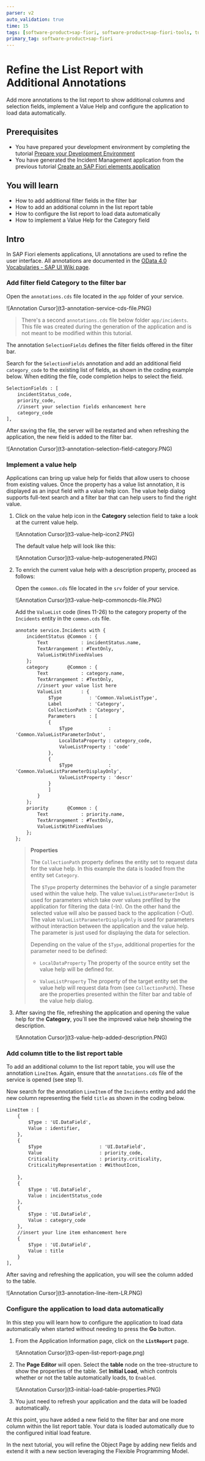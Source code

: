 ```yaml
---
parser: v2
auto_validation: true
time: 15
tags: [software-product>sap-fiori, software-product>sap-fiori-tools, tutorial>beginner, software-product>sap-fiori, software-product>sap-business-application-studio, software-product-function>sap-cloud-application-programming-model, software-product>sap-business-technology-platform]
primary_tag: software-product>sap-fiori
---
```


# Refine the List Report with Additional Annotations
<!-- description --> Add more annotations to the list report to show additional columns and selection fields, implement a Value Help and configure the application to load data automatically.

## Prerequisites
- You have prepared your development environment by completing the tutorial [Prepare your Development Environment](fiori-tools-cap-prepare-dev-env)
- You have generated the Incident Management application from the previous tutorial [Create an SAP Fiori elements application](fiori-tools-cap-create-application)

## You will learn
  - How to add additional filter fields in the filter bar
  - How to add an additional column in the list report table
  - How to configure the list report to load data automatically
  - How to implement a Value Help for the Category field


## Intro
In SAP Fiori elements applications, UI annotations are used to refine the user interface. All annotations are documented in the [OData 4.0 Vocabularies - SAP UI Wiki page](https://wiki.scn.sap.com/wiki/display/EmTech/OData+4.0+Vocabularies+-+SAP+UI).


### Add filter field Category to the filter bar


Open the `annotations.cds` file located in the `app` folder of your service.

<!-- border -->![Annotation Cursor](t3-annotation-service-cds-file.PNG)

>There's a second `annotations.cds` file below folder `app/incidents`. This file was created during the generation of the application and is not meant to be modified within this tutorial.

The annotation `SelectionFields` defines the filter fields offered in the filter bar.

Search for the `SelectionFields` annotation and add an additional field `category_code` to the existing list of fields, as shown in the coding example below. When editing the file, code completion helps to select the field.


```CDS
SelectionFields : [
    incidentStatus_code,
    priority_code,
    //insert your selection fields enhancement here
    category_code
],
```

After saving the file, the server will be restarted and when refreshing the application, the new field is added to the filter bar.

<!-- border -->![Annotation Cursor](t3-annotation-selection-field-category.PNG)




### Implement a value help


Applications can bring up value help for fields that allow users to choose from existing values. Once the property has a value list annotation, it is displayed as an input field with a value help icon.
The value help dialog supports full-text search and a filter bar that can help users to find the right value.


1. Click on the value help icon in the **Category** selection field to take a look at the current value help.

    <!-- border -->![Annotation Cursor](t3-value-help-icon2.PNG)

    The default value help will look like this:

    <!-- border -->![Annotation Cursor](t3-value-help-autogenerated.PNG)

2. To enrich the current value help with a description property, proceed as follows:

    Open the `common.cds` file located in the `srv` folder of your service.


    <!-- border -->![Annotation Cursor](t3-value-help-commoncds-file.PNG)

    Add the `ValueList` code (lines 11-26) to the category property of the `Incidents` entity in the `common.cds` file.    

    ```CDS
    annotate service.Incidents with {
        incidentStatus @Common : {
            Text            : incidentStatus.name,
            TextArrangement : #TextOnly,
            ValueListWithFixedValues
        };
        category       @Common : {
            Text            : category.name,
            TextArrangement : #TextOnly,
            //insert your value list here
            ValueList       : {
                $Type          : 'Common.ValueListType',
                Label          : 'Category',
                CollectionPath : 'Category',
                Parameters     : [
                {
                    $Type             : 'Common.ValueListParameterInOut',
                    LocalDataProperty : category_code,
                    ValueListProperty : 'code'
                },
                {
                    $Type             : 'Common.ValueListParameterDisplayOnly',
                    ValueListProperty : 'descr'
                }
                ]
            }
        };
        priority       @Common : {
            Text            : priority.name,
            TextArrangement : #TextOnly,
            ValueListWithFixedValues
        };
    };
    ```



    >**Properties**
    >
    >The `CollectionPath` property defines the entity set to request data for the value help. In this example the data is loaded from the entity set `Category`.
    >
    >The `$Type` property determines the behavior of a single parameter used within the value help. The value `ValueListParameterInOut` is used for parameters which take over values prefilled by the application for filtering the data (-In). On the other hand the selected value will also be passed back to the application (-Out). The value `ValueListParameterDisplayOnly` is used for parameters without interaction between the application and the value help. The parameter is just used for displaying the data for selection.
    >
    >Depending on the value of the `$Type`, additional properties for the parameter need to be defined:
    >
    >* `LocalDataProperty` The property of the source entity set the value help will be defined for.
    >
    >*  `ValueListProperty` The property of the target entity set the value help will request data from (see `CollectionPath`). These are the properties presented within the filter bar and table of the value help dialog.


3. After saving the file, refreshing the application and opening the value help for the **Category**, you´ll see the improved value help showing the description.


    <!-- border -->![Annotation Cursor](t3-value-help-added-description.PNG)






### Add column title to the list report table


To add an additional column to the list report table, you will use the annotation `LineItem`. Again, ensure that the `annotations.cds` file of the service is opened (see step 1).

Now search for the annotation `LineItem` of the `Incidents` entity and add the new column representing the field `title` as shown in the coding below.

```CDS
LineItem : [
    {
        $Type : 'UI.DataField',
        Value : identifier,
    },
    {
        $Type                     : 'UI.DataField',
        Value                     : priority_code,
        Criticality               : priority.criticality,
        CriticalityRepresentation : #WithoutIcon,

    },
    {
        $Type : 'UI.DataField',
        Value : incidentStatus_code
    },
    {
        $Type : 'UI.DataField',
        Value : category_code
    },
    //insert your line item enhancement here
    {
        $Type : 'UI.DataField',
        Value : title
    }
],
```

After saving and refreshing the application, you will see the column added to the table.

<!-- border -->![Annotation Cursor](t3-annotation-line-item-LR.PNG)



### Configure the application to load data automatically


In this step you will learn how to configure the application to load data automatically when started without needing to press the **Go** button.

1. From the Application Information page, click on the **`ListReport`** page.  

    <!-- border -->![Annotation Cursor](t3-open-list-report-page.png)

2. The **Page Editor** will open. Select the **table** node on the tree-structure to show the properties of the table. Set **Initial Load**, which controls whether or not the table automatically loads, to `Enabled`.

    <!-- border -->![Annotation Cursor](t3-initial-load-table-properties.PNG)

3. You just need to refresh your application and the data will be loaded automatically.


At this point, you have added a new field to the filter bar and one more column within the list report table. Your data is loaded automatically due to the configured initial load feature.

In the next tutorial, you will refine the Object Page by adding new fields and extend it with a new section leveraging the Flexible Programming Model.
